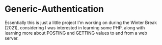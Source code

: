 # Generic-Authentication

Essentially this is just a little project I'm working on during the Winter Break (2021), considering I was interested in learning some PHP, along with learning more about POSTING and GETTING values to and from a web server.
